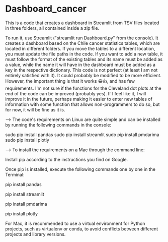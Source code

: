 # Dashboard_cancer

This is a code that creates a dashboard in Streamlit from TSV files located in three folders, all contained inside a zip file.

To run it, use Streamlit ("streamlit run Dashboard.py" from the console). It creates a dashboard based on the Chile cancer statistics tables, which are located in different folders. If you move the tables to a different location, you must update the file paths in the code. If you want to add a new table, it must follow the format of the existing tables and its name must be added as a value, while the name it will have in the dashboard must be added as a key in the respective dictionary. This code is not perfect (at least I am not entirely satisfied with it). It could probably be modified to be more efficient. However, the important thing is that it works 😀👍, and has few requirements. I'm not sure if the functions for the Cleveland dot plots at the end of the code can be improved (probably yes). 
If I feel like it, I will improve it in the future, perhaps making it easier to enter new tables of information with some function that allows non-programmers to do so, but for now, it will be fine as it is. 

--> The code's requirements on Linux are quite simple and can be installed by running the following commands in the console:

sudo pip install pandas
sudo pip install streamlit
sudo pip install pmdarima
sudo pip install plotly


--> To install the requirements on a Mac through the command line:

Install pip according to the instructions you find on Google.

Once pip is installed, execute the following commands one by one in the Terminal:

   pip install pandas

   pip install streamlit

   pip install pmdarima

   pip install plotly

For Mac, it is recommended to use a virtual environment for Python projects, such as virtualenv or conda, to avoid conflicts between different projects and library versions.
